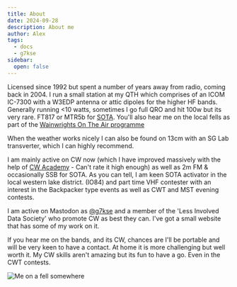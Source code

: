 ```yaml
---
title: About
date: 2024-09-28
description: About me
author: Alex
tags:
  - docs
  - g7kse
sidebar:
  open: false
---
```



Licensed since 1992 but spent a number of years away from radio, coming back in 2004. I run a small station at my QTH which comprises of an ICOM IC-7300 with a W3EDP antenna or attic dipoles for the higher HF bands. Generally running <10 watts, sometimes I go full QRO and hit 100w but its very rare. FT817 or MTR5b for [SOTA](https://www.sota.org.uk/). You'll also hear me on the local fells as part of the [Wainwrights On The Air programme](https://wota.org.uk)

When the weather works nicely I can also be found on 13cm with an SG Lab transverter, which I can highly recommend.

I am mainly active on CW now (which I have improved massively with the help of [CW Academy](https://cwops.org/cw-academy/) - Can't rate it high enough) as well as 2m FM & occasionally SSB for SOTA. As you can tell, I am keen SOTA activator in the local western lake district. (IO84) and part time VHF contester with an interest in the Backpacker type events as well as CWT and MST evening contests.

I am active on Mastodon as [@g7kse](https://mastodon.radio/@g7kse) and a member of the 'Less Involved Data Society' who promote CW as best they can. I've got a small website that has some of my work on it.

If you hear me on the bands, and its CW, chances are I'll be portable and will be very keen to have a contact. At home it is more challenging but well worth it. My CW skills aren't amazing but its fun to have a go. Even in the CWT contests.

![Me on a fell somewhere](/img/profile.jpg)